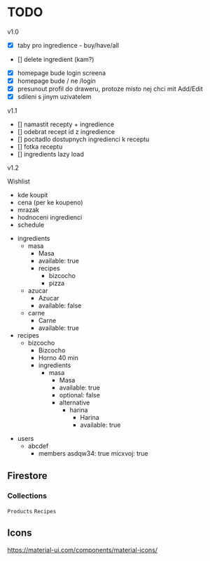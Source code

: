 # TODO

v1.0

- [x] taby pro ingredience - buy/have/all
- [] delete ingredient (kam?)
- [x] homepage bude login screena
- [x] homepage bude / ne /login
- [x] presunout profil do draweru, protoze misto nej chci mit Add/Edit
- [x] sdileni s jinym uzivatelem

v1.1

- [] namastit recepty + ingredience
- [] odebrat recept id z ingredience
- [] pocitadlo dostupnych ingredienci k receptu
- [] fotka receptu
- [] ingredients lazy load

v1.2

Wishlist

- kde koupit
- cena (per ke koupeno)
- mrazak
- hodnoceni ingredienci
- schedule

* ingredients
  - masa
    - Masa
    - available: true
    - recipes
      - bizcocho
      - pizza
  - azucar
    - Azucar
    - available: false
  - carne
    - Carne
    - available: true
* recipes
  - bizcocho
    - Bizcocho
    - Horno 40 min
    - ingredients
      - masa
        - Masa
        - available: true
        - optional: false
        - alternative
          - harina
            - Harina
            - available: true

- users
  - abcdef
    - members
      asdqw34: true
      micxvoj: true

## Firestore

### Collections

`Products`
`Recipes`

## Icons

https://material-ui.com/components/material-icons/
